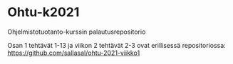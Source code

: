# Ohtu-k2021
Ohjelmistotuotanto-kurssin palautusrepositorio

Osan 1 tehtävät 1-13 ja viikon 2 tehtävät 2-3 ovat erillisessä repositoriossa: https://github.com/sallasal/ohtu-2021-viikko1
